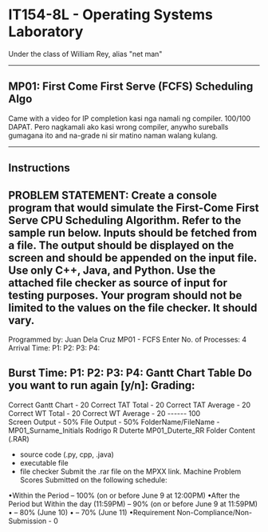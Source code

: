 # IT154-8L - Operating Systems Laboratory
Under the class of William Rey, alias "net man"
***
## MP01: First Come First Serve (FCFS) Scheduling Algo

Came with a video for IP completion kasi nga namali ng compiler.
100/100 DAPAT. Pero nagkamali ako kasi wrong compiler, anywho sureballs gumagana ito and na-grade ni sir matino naman walang kulang.

***
## Instructions
PROBLEM STATEMENT:
Create a console program that would simulate the First-Come First Serve CPU Scheduling Algorithm. Refer to the sample run below. Inputs should be fetched from a file. The output should be displayed on the screen and should be appended on the input file. Use only C++, Java, and Python.
Use the attached file checker as source of input for testing purposes. Your program should not be limited to the values on the file checker. It should vary.
----------------------------------------------------------------------------------------------------------------------------------------------------------------------------------------------------------------------------
Programmed by: Juan Dela Cruz
MP01 - FCFS
Enter No. of Processes: 4
Arrival Time: 
 P1:
 P2:
 P3: 
 P4: 

Burst Time:
 P1:
 P2:
 P3: 
 P4:
Gantt Chart 
  <Gantt Chart here>
Table
  <Populated Table>
Do you want to run again [y/n]: 
Grading:
---------
Correct Gantt Chart -    20
Correct TAT Total   -     20 
Correct TAT Average -  20
Correct WT Total    -    20
Correct WT Average  - 20
                                 ------
                               100  
Screen Output - 50%
File Output - 50%
FolderName/FileName - MP01_Surname_Initials
    Rodrigo R Duterte
    MP01_Duterte_RR
Folder Content (.RAR)
- source code (.py, cpp, .java)
- executable file
- file checker
Submit the .rar file on the MPXX link.
 Machine Problem Scores Submitted on the following schedule:

•Within the Period – 100% (on or before June 9 at 12:00PM)
•After the Period but Within the day (11:59PM) – 90% (on or before June 9 at 11:59PM)
• – 80% (June 10)
• – 70% (June 11)
•Requirement Non-Compliance/Non-Submission - 0 